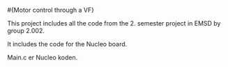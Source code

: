 #{Motor control through a VF}

This project includes all the code from the 2. semester project in EMSD by group 2.002.

It includes the code for the Nucleo board.


Main.c er Nucleo koden.
